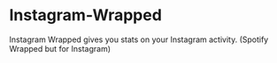 # Instagram-Wrapped
Instagram Wrapped gives you stats on your Instagram activity. (Spotify Wrapped but for Instagram)
